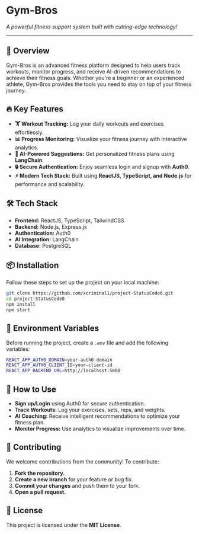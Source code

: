 # Gym-Bros

*A powerful fitness support system built with cutting-edge technology!*

---

## 🚀 Overview

Gym-Bros is an advanced fitness platform designed to help users track workouts, monitor progress, and receive AI-driven recommendations to achieve their fitness goals. Whether you're a beginner or an experienced athlete, Gym-Bros provides the tools you need to stay on top of your fitness journey.

## 🔥 Key Features

- **🏋️ Workout Tracking:** Log your daily workouts and exercises effortlessly.
- **📊 Progress Monitoring:** Visualize your fitness journey with interactive analytics.
- **🧠 AI-Powered Suggestions:** Get personalized fitness plans using **LangChain**.
- **🔒 Secure Authentication:** Enjoy seamless login and signup with **Auth0**.
- **⚡ Modern Tech Stack:** Built using **ReactJS, TypeScript, and Node.js** for performance and scalability.

## 🛠️ Tech Stack

- **Frontend:** ReactJS, TypeScript, TailwindCSS
- **Backend:** Node.js, Express.js
- **Authentication:** Auth0
- **AI Integration:** LangChain
- **Database:** PostgreSQL

## 📦 Installation

Follow these steps to set up the project on your local machine:

```sh
git clone https://github.com/xcriminal1/project-StatusCode0.git
cd project-StatusCode0
npm install
npm start
```

## 🔑 Environment Variables

Before running the project, create a `.env` file and add the following variables:

```sh
REACT_APP_AUTH0_DOMAIN=your-auth0-domain
REACT_APP_AUTH0_CLIENT_ID=your-client-id
REACT_APP_BACKEND_URL=http://localhost:5000
```

## 🎯 How to Use

- **Sign up/Login** using Auth0 for secure authentication.  
- **Track Workouts:** Log your exercises, sets, reps, and weights.  
- **AI Coaching:** Receive intelligent recommendations to optimize your fitness plan.  
- **Monitor Progress:** Use analytics to visualize improvements over time.  

## 🤝 Contributing

We welcome contributions from the community! To contribute:

1. **Fork the repository.**  
2. **Create a new branch** for your feature or bug fix.  
3. **Commit your changes** and push them to your fork.  
4. **Open a pull request.**  

## 📜 License

This project is licensed under the **MIT License**.
